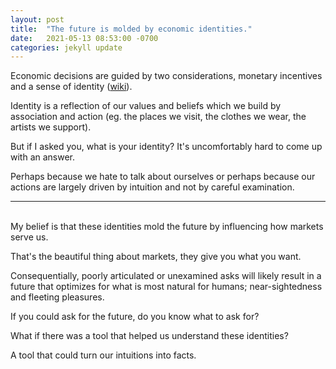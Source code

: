 ```yaml
--- 
layout: post
title:  "The future is molded by economic identities." 
date:   2021-05-13 08:53:00 -0700
categories: jekyll update
---
```


Economic decisions are guided by two considerations, monetary incentives and a sense of identity ([wiki](https://en.wikipedia.org/wiki/Identity_economics)).

Identity is a reflection of our values and beliefs which we build by association and action (eg. the places we visit, the clothes we wear, the artists we support).

But if I asked you, what is your identity? It's uncomfortably hard to come up with an answer.

Perhaps because we hate to talk about ourselves or perhaps because our actions are largely driven by intuition and not by careful examination. 

---  
\
My belief is that these identities mold the future by influencing how markets serve us. 

That's the beautiful thing about markets, they give you what you want.

Consequentially, poorly articulated or unexamined asks will likely result in a future that optimizes for what is most natural for humans; near-sightedness and fleeting pleasures.

If you could ask for the future, do you know what to ask for? 

What if there was a tool that helped us understand these identities? 

A tool that could turn our intuitions into facts. 

